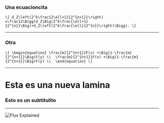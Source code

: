 ### Una ecuacioncita
`\[
d_Z\left(2^k\frac{2\ell+1}{2^{n+1}}\right)
    =\frac12\Bigg(d_Z\Big(2^k\frac{\ell+1}{2^{n}}\Big)+d_Z\left(2^k\frac{\ell}{2^{n}}\right)\Bigg).
\]`
 
---

### Otra

`\[
  \begin{equation}
  \frac{m}{2^{n+1}}F(x) +\Big(1-\frac{m}{2^{n+1}}\Big)F(y) \\ 
  \frac{m}{2^{n+1}}F(x) +\Big(1-\frac{m}{2^{n+1}}\Big)F(y) \\ 
  \end{equation}
\]`

---

# Esta es una nueva lamina

### Esto es un subtitulito

---

![Flux Explained](https://facebook.github.io/flux/img/flux-simple-f8-diagram-explained-1300w.png)